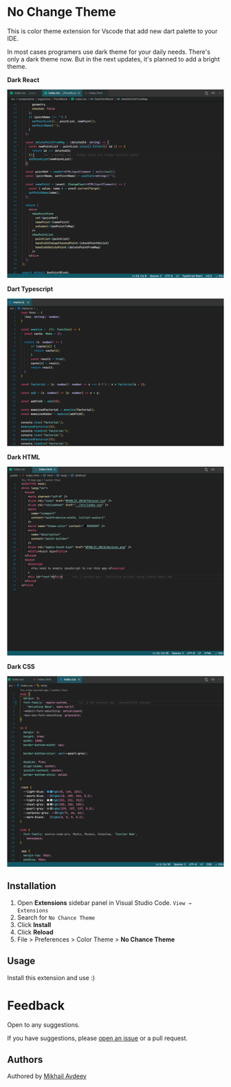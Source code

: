 # No Change Theme

This is color theme extension for Vscode that add new dart palette to your IDE.

In most cases programers use dark theme for your daily needs. There's only a dark theme now. But in the next updates, it's planned to add a bright theme.

**Dark  React**

![React](images/no-chance-theme-react.png)

**Dart Typescript**

![Typescript](images/no-chance-theme-typescript.png)

**Dark  HTML**

![HTML](images/no-chance-theme-html.png)

**Dark  CSS**

![CSS](images/no-chance-theme-css.png)


## Installation

1. Open **Extensions** sidebar panel in Visual Studio Code. `View → Extensions`
1. Search for `No Chance Theme`
1. Click **Install**
1. Click **Reload**
1. File > Preferences > Color Theme > **No Chance Theme**

## Usage

Install this extension and use :)

# Feedback

Open to any suggestions.

If you have suggestions, please [open an issue](
https://github.com/easymikey/vscode-nochance/issues) or a pull request.

## Authors

Authored by [Mikhail Avdeev](t.me/easymikey)
